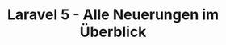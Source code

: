 ---
layout: post
title: "Laravel 5 - Alle Neuerungen im Überblick"
external_url: http://liechtenecker.at/laravel-5-alle-neuerungen-im-ueberblick/
---